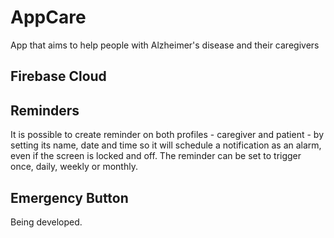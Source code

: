 # AppCare
App that aims to help people with Alzheimer's disease and their caregivers

## Firebase Cloud

## Reminders
It is possible to create reminder on both profiles - caregiver and patient - by setting its name, date and time so it will schedule a notification as an alarm, even if the screen is locked and off. The reminder can be set to trigger once, daily, weekly or monthly.

## Emergency Button
Being developed.
